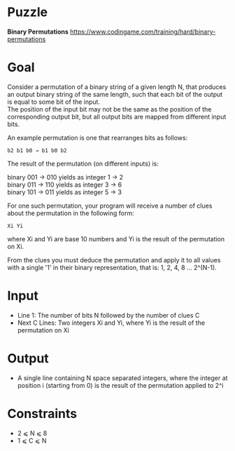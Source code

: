 # Puzzle
**Binary Permutations** https://www.codingame.com/training/hard/binary-permutations

# Goal
Consider a permutation of a binary string of a given length N, that produces an output binary string of the same length, such that each bit of the output is equal to some bit of the input.  
The position of the input bit may not be the same as the position of the corresponding output bit, but all output bits are mapped from different input bits.

An example permutation is one that rearranges bits as follows:
```
b2 b1 b0 → b1 b0 b2
```
The result of the permutation (on different inputs) is:

binary 001 → 010 yields as integer 1 → 2  
binary 011 → 110 yields as integer 3 → 6  
binary 101 → 011 yields as integer 5 → 3  

For one such permutation, your program will receive a number of clues about the permutation in the following form:
```
Xi Yi
```
where Xi and Yi are base 10 numbers and Yi is the result of the permutation on Xi.

From the clues you must deduce the permutation and apply it to all values with a single '1' in their binary representation, that is: 1, 2, 4, 8 ... 2^(N-1).

# Input
* Line 1: The number of bits N followed by the number of clues C
* Next C Lines: Two integers Xi and Yi, where Yi is the result of the permutation on Xi

# Output
* A single line containing N space separated integers, where the integer at position i (starting from 0) is the result of the permutation applied to 2^i

# Constraints
* 2 ⩽ N ⩽ 8
* 1 ⩽ C ⩽ N
